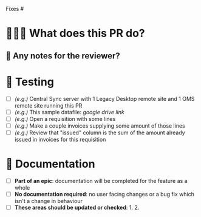 <!-- IMPORTANT!
  - Every PR must reference an issue; this helps to explain the intent of the PR
 -->

Fixes #

# 👩🏻‍💻 What does this PR do?

<!-- Explain the changes you made -->

<!-- why are the changes needed -->

<!-- Add a screenshot if there are UI changes  -->

## 💌 Any notes for the reviewer?

<!-- Do you have any specific questions for the reviewer? -->

<!-- Is there a high risk/complicated change they should focus on? -->

<!-- any general areas of the codebase touched? any side effects caused? -->

<!-- Anything half cooked but going to be finished off in a different PR? -->

# 🧪 Testing

<!-- Explain the steps you'd take to test the changes of this PR manually -->

- [ ] _(e.g.)_ Central Sync server with 1 Legacy Desktop remote site and 1 OMS remote site running this PR
- [ ] _(e.g.)_ This sample datafile: _google drive link_
- [ ] _(e.g.)_ Open a requisition with some lines
- [ ] _(e.g.)_ Make a couple invoices supplying some amount of those lines
- [ ] _(e.g.)_ Review that "issued" column is the sum of the amount already issued in invoices for this requisition

# 📃 Documentation

- [ ] **Part of an epic**: documentation will be completed for the feature as a whole
- [ ] **No documentation required**: no user facing changes or a bug fix which isn't a change in behaviour
- [ ] **These areas should be updated or checked**: <!-- _(e.g.)_ New `issued` column in `Requisitions` indicates stock quantity already in shipments -->
  1.
  2.
